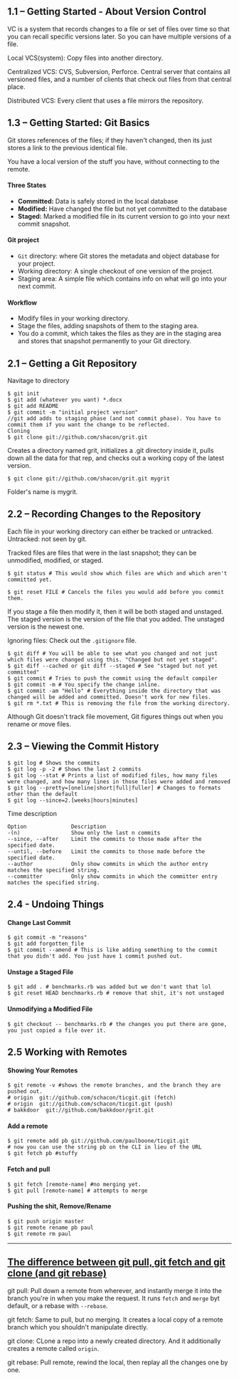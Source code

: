 ## 1.1 – Getting Started - About Version Control

VC is a system that records changes to a file or set of files over time so that you can recall specific versions later. So you can have multiple versions of a file.

Local VCS(system): Copy files into another directory.

Centralized VCS: CVS, Subversion, Perforce. Central server that contains all versioned files, and a number of clients that check out files from that central place.

Distributed VCS: Every client that uses a file mirrors the repository.

## 1.3 – Getting Started: Git Basics

Git stores references of the files; if they haven't changed, then its just stores a link to the previous identical file.

You have a local version of the stuff you have, without connecting to the remote.

#### Three States
- __Committed:__ Data is safely stored in the local database
- __Modified:__ Have changed the file but not yet committed to the database
- __Staged:__ Marked a modified file in its current version to go into your next commit snapshot.
 
#### Git project
- `Git` directory: where Git stores the metadata and object database for your project.
- Working directory: A single checkout of one version of the project. 
- Staging area: A simple file which contains info on what will go into your next commit.
 
#### Workflow
- Modify files in your working directory.
- Stage the files, adding snapshots of them to the staging area.
- You do a commit, which takes the files as they are in the staging area and stores that snapshot permanently to your Git directory.

## 2.1 – Getting a Git Repository

Navitage to directory
	
	$ git init
	$ git add (whatever you want) *.docx
	$ git add README
	$ git commit -m "initial project version"
	//git add adds to staging phase (and not commit phase). You have to commit them if you want the change to be reflected.
	Cloning
	$ git clone git://github.com/shacon/grit.git

Creates a directory named grit, initializes a .git directory inside it, pulls down all the data for that rep, and checks out a working copy of the latest version.

	$ git clone git://github.com/shacon/grit.git mygrit

Folder's name is mygrit.

## 2.2 – Recording Changes to the Repository

Each file in your working directory can either be tracked or untracked. Untracked: not seen by git.

Tracked files are files that were in the last snapshot; they can be unmodified, modified, or staged.

	$ git status # This would show which files are which and which aren't committed yet.

	$ git reset FILE # Cancels the files you would add before you commit them.

If you stage a file then modify it, then it will be both staged and unstaged. The staged version is the version of the file that you added. The unstaged version is the newest one.

Ignoring files: Check out the `.gitignore` file.

	$ git diff # You will be able to see what you changed and not just which files were changed using this. "Changed but not yet staged".
	$ git diff --cached or git diff --staged # See "staged but not yet committed"
	$ git commit # Tries to push the commit using the default compiler
	$ git commit -m # You specify the change inline.
	$ git commit -am "Hello" # Everything inside the directory that was changed will be added and committed. Doesn't work for new files.
	$ git rm *.txt # This is removing the file from the working directory.

Although Git doesn't track file movement, Git figures things out when you rename or move files.

## 2.3 – Viewing the Commit History

	$ git log # Shows the commits
	$ git log -p -2 # Shows the last 2 commits
	$ git log --stat # Prints a list of modified files, how many files were changed, and how many lines in those files were added and removed
	$ git log --pretty=[oneline|short|full|fuller] # Changes to formats other than the default
	$ git log --since=2.[weeks|hours|minutes]

Time description

	Option  			Description
	-(n)    			Show only the last n commits
	--since, --after    Limit the commits to those made after the specified date.
	--until, --before   Limit the commits to those made before the specified date.
	--author    		Only show commits in which the author entry matches the specified string.
	--committer 		Only show commits in which the committer entry matches the specified string.

## 2.4 - Undoing Things

#### Change Last Commit

	$ git commit -m "reasons"
	$ git add forgotten_file
	$ git commit --amend # This is like adding something to the commit that you didn't add. You just have 1 commit pushed out.

#### Unstage a Staged File

	$ git add . # benchmarks.rb was added but we don't want that lol
	$ git reset HEAD benchmarks.rb # remove that shit, it's not unstaged

#### Unmodifying a Modified File

	$ git checkout -- benchmarks.rb # the changes you put there are gone, you just copied a file over it.

## 2.5 Working with Remotes

#### Showing Your Remotes

	$ git remote -v #shows the remote branches, and the branch they are pushed out.
	# origin  git://github.com/schacon/ticgit.git (fetch)
	# origin  git://github.com/schacon/ticgit.git (push) 
	# bakkdoor  git://github.com/bakkdoor/grit.git

#### Add a remote

	$ git remote add pb git://github.com/paulboone/ticgit.git
	# now you can use the string pb on the CLI in lieu of the URL
	$ git fetch pb #stuffy

#### Fetch and pull
	
	$ git fetch [remote-name] #no merging yet.
	$ git pull [remote-name] # attempts to merge

#### Pushing the shit, Remove/Rename

	$ git push origin master
	$ git remote rename pb paul
	$ git remote rm paul

----------
## [The difference between git pull, git fetch and git clone (and git rebase)](http://blog.mikepearce.net/2010/05/18/the-difference-between-git-pull-git-fetch-and-git-clone-and-git-rebase/)

git pull: Pull down a remote from wherever, and instantly merge it into the branch you're in when you make the request. It runs `fetch` and `merge` byt default, or a rebase with `--rebase`.

git fetch: Same to pull, but no merging. It creates a local copy of a remote branch which you shouldn't manipulate directly.

git clone: CLone a repo into a newly created directory. And it additionally creates a remote called `origin`.

git rebase: Pull remote, rewind the local, then replay all the changes one by one.



















